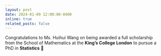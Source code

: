 ```yaml
---
layout: post
date: 2024-01-09 12:00:00-0400
inline: true
related_posts: false
---
```


Congratulations to Ms. Huihui Wang on being awarded a full scholarship from the School of Mathematics at the **King’s College London** to pursue a PhD in **Statistics** :tada:
